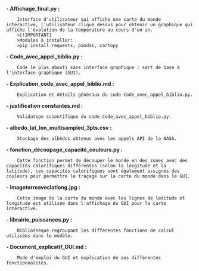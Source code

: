 **- Affichage_final.py :**

        Interface d'utilisateur qui affiche une carte du monde intéractive, l'utilisateur clique dessus pour obtenir un graphique qui affiche l'évolution de la température au cours d'un an.
        >[!IMPORTANT]
        >Modules à installer:
        >pip install requests, pandas, cartopy
        
**- Code_avec_appel_biblio.py :** 

        Code le plus abouti sans interface graphique : sert de base à l'interface graphique (GUI).

**- Explication_code_avec_appel_biblio.md :** 

        Explication et détails généraux du code Code_avec_appel_biblio.py.

**- justification constantes.md :** 
  
        Validation scientifique du code Code_avec_appel_biblio.py.

**- albedo_lat_lon_multisampled_3pts.csv :** 
  
        Stockage des albédos obtenus avec les appels API de la NASA.

**- fonction_découpage_capacité_couleurs.py :**

        Cette fonction permet de découper le monde en des zones avec des capacités calorifiques différentes (selon la longitude et la latitude), ces capacités calorifiques sont également assignés des couleurs pour permettre le traçage sur la carte du monde dans le GUI.

**- imageterreaveclatlong.jpg :**

        Cette image de la carte du monde avec les lignes de latitude et longitude est utilisée dans l'affichage du GUI pour la carte intéractive. 
        
**- librairie_puissances.py :**

        Bibliothèque regroupant les différentes fonctions de calcul utilisées dans le modèle.

**- Document_explicatif_GUI.md :**

        Mode d'emploi du GUI et explication de ses différentes fonctionnalités.
